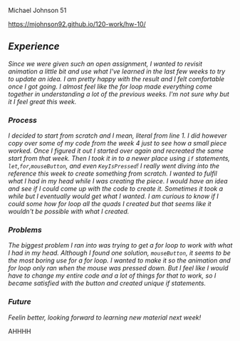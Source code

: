 Michael Johnson 51

https://mjohnson92.github.io/120-work/hw-10/

## *Experience*

*Since we were given such an open assignment, I wanted to revisit animation a little bit and use what I've learned in the last few weeks to try to update an idea. I am pretty happy with the result and I felt comfortable once I got going. I almost feel like the for loop made everything come together in understanding a lot of the previous weeks. I'm not sure why but it I feel great this week.*

### *Process*

*I decided to start from scratch and I mean, literal from line 1. I did however copy over some of my code from the week 4 just to see how a small piece worked. Once I figured it out I started over again and recreated the same start from that week. Then I took it in to a newer place using ``if`` statements, ``let``,``for``,``mouseButton``, and even ``KeyIsPressed``! I really went diving into the reference this week to create something from scratch. I wanted to fulfil what I had in my head while I was creating the piece. I would have an idea and see if I could come up with the code to create it. Sometimes it took a while but I eventually would get what I wanted. I am curious to know if I could some how for loop all the quads I created but that seems like it wouldn't be possible with what I created.*

### *Problems*

*The biggest problem I ran into was trying to get a for loop to work with what I had in my head. Although I found one solution, ``mouseButton``, it seems to be the most boring use for a for loop. I wanted to make it so the animation and for loop only ran when the mouse was pressed down. But I feel like I would have to change my entire code and a lot of things for that to work, so I became satisfied with the button and created unique if statements.*

### *Future*

*Feelin better, looking forward to learning new material next week!*

AHHHH
